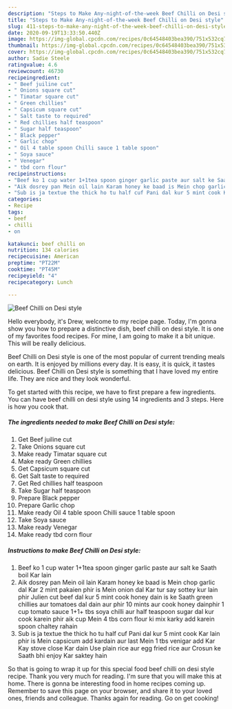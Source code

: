 ```yaml
---
description: "Steps to Make Any-night-of-the-week Beef Chilli on Desi style"
title: "Steps to Make Any-night-of-the-week Beef Chilli on Desi style"
slug: 411-steps-to-make-any-night-of-the-week-beef-chilli-on-desi-style
date: 2020-09-19T13:33:50.440Z
image: https://img-global.cpcdn.com/recipes/0c64548403bea390/751x532cq70/beef-chilli-on-desi-style-recipe-main-photo.jpg
thumbnail: https://img-global.cpcdn.com/recipes/0c64548403bea390/751x532cq70/beef-chilli-on-desi-style-recipe-main-photo.jpg
cover: https://img-global.cpcdn.com/recipes/0c64548403bea390/751x532cq70/beef-chilli-on-desi-style-recipe-main-photo.jpg
author: Sadie Steele
ratingvalue: 4.6
reviewcount: 46730
recipeingredient:
- " Beef juiline cut"
- " Onions square cut"
- " Timatar square cut"
- " Green chillies"
- " Capsicum square cut"
- " Salt taste to required"
- " Red chillies half teaspoon"
- " Sugar half teaspoon"
- " Black pepper"
- " Garlic chop"
- " Oil 4 table spoon Chilli sauce 1 table spoon"
- " Soya sauce"
- " Venegar"
- " tbd corn flour"
recipeinstructions:
- "Beef ko 1 cup water 1+1tea spoon ginger garlic paste aur salt ke Saath boil Kar lain"
- "Aik dosrey pan Mein oil lain Karam honey ke baad is Mein chop garlic dal Kar 2 mint pakaien phir is Mein onion dal Kar tur say sottey kur lain phir Julien cut beef dal kur 5 mint cook honey dain is ke Saath green chillies aur tomatoes dal dain aur phir 10 mints aur cook honey dainphir 1 cup tomato sauce 1+1+ tbs soya chilli aur half teaspoon sugar dal kur cook karein phir aik cup Mein 4 tbs corn flour ki mix karky add karein spoon chaltey rahain"
- "Sub is ja textue the thick ho tu half cuf Pani dal kur 5 mint cook Kar lain phir is Mein capsicum add kardain aur last Mein 1 tbs venigar add Kar Kay stove close Kar dain Use plain rice aur egg fried rice aur Crosun ke Saath bhi enjoy Kar saktey hain"
categories:
- Recipe
tags:
- beef
- chilli
- on

katakunci: beef chilli on 
nutrition: 134 calories
recipecuisine: American
preptime: "PT22M"
cooktime: "PT45M"
recipeyield: "4"
recipecategory: Lunch

---
```



![Beef Chilli on Desi style](https://img-global.cpcdn.com/recipes/0c64548403bea390/751x532cq70/beef-chilli-on-desi-style-recipe-main-photo.jpg)

Hello everybody, it's Drew, welcome to my recipe page. Today, I'm gonna show you how to prepare a distinctive dish, beef chilli on desi style. It is one of my favorites food recipes. For mine, I am going to make it a bit unique. This will be really delicious.



Beef Chilli on Desi style is one of the most popular of current trending meals on earth. It is enjoyed by millions every day. It is easy, it is quick, it tastes delicious. Beef Chilli on Desi style is something that I have loved my entire life. They are nice and they look wonderful.


To get started with this recipe, we have to first prepare a few ingredients. You can have beef chilli on desi style using 14 ingredients and 3 steps. Here is how you cook that.

<!--inarticleads1-->

##### The ingredients needed to make Beef Chilli on Desi style:

1. Get  Beef juiline cut
1. Take  Onions square cut
1. Make ready  Timatar square cut
1. Make ready  Green chillies
1. Get  Capsicum square cut
1. Get  Salt taste to required
1. Get  Red chillies half teaspoon
1. Take  Sugar half teaspoon
1. Prepare  Black pepper
1. Prepare  Garlic chop
1. Make ready  Oil 4 table spoon Chilli sauce 1 table spoon
1. Take  Soya sauce
1. Make ready  Venegar
1. Make ready  tbd corn flour




<!--inarticleads2-->

##### Instructions to make Beef Chilli on Desi style:

1. Beef ko 1 cup water 1+1tea spoon ginger garlic paste aur salt ke Saath boil Kar lain
1. Aik dosrey pan Mein oil lain Karam honey ke baad is Mein chop garlic dal Kar 2 mint pakaien phir is Mein onion dal Kar tur say sottey kur lain phir Julien cut beef dal kur 5 mint cook honey dain is ke Saath green chillies aur tomatoes dal dain aur phir 10 mints aur cook honey dainphir 1 cup tomato sauce 1+1+ tbs soya chilli aur half teaspoon sugar dal kur cook karein phir aik cup Mein 4 tbs corn flour ki mix karky add karein spoon chaltey rahain
1. Sub is ja textue the thick ho tu half cuf Pani dal kur 5 mint cook Kar lain phir is Mein capsicum add kardain aur last Mein 1 tbs venigar add Kar Kay stove close Kar dain Use plain rice aur egg fried rice aur Crosun ke Saath bhi enjoy Kar saktey hain




So that is going to wrap it up for this special food beef chilli on desi style recipe. Thank you very much for reading. I'm sure that you will make this at home. There is gonna be interesting food in home recipes coming up. Remember to save this page on your browser, and share it to your loved ones, friends and colleague. Thanks again for reading. Go on get cooking!
